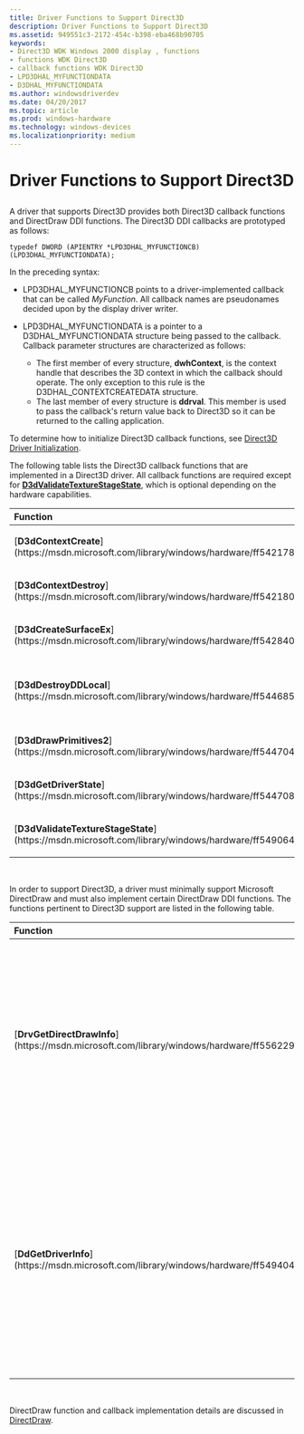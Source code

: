 ```yaml
---
title: Driver Functions to Support Direct3D
description: Driver Functions to Support Direct3D
ms.assetid: 949551c3-2172-454c-b398-eba468b90705
keywords:
- Direct3D WDK Windows 2000 display , functions
- functions WDK Direct3D
- callback functions WDK Direct3D
- LPD3DHAL_MYFUNCTIONDATA
- D3DHAL_MYFUNCTIONDATA
ms.author: windowsdriverdev
ms.date: 04/20/2017
ms.topic: article
ms.prod: windows-hardware
ms.technology: windows-devices
ms.localizationpriority: medium
---
```


# Driver Functions to Support Direct3D


## <span id="ddk_driver_functions_to_support_direct3d_gg"></span><span id="DDK_DRIVER_FUNCTIONS_TO_SUPPORT_DIRECT3D_GG"></span>


A driver that supports Direct3D provides both Direct3D callback functions and DirectDraw DDI functions. The Direct3D DDI callbacks are prototyped as follows:

```
typedef DWORD (APIENTRY *LPD3DHAL_MYFUNCTIONCB) (LPD3DHAL_MYFUNCTIONDATA);
```

In the preceding syntax:

-   LPD3DHAL\_MYFUNCTIONCB points to a driver-implemented callback that can be called *MyFunction*. All callback names are pseudonames decided upon by the display driver writer.

-   LPD3DHAL\_MYFUNCTIONDATA is a pointer to a D3DHAL\_MYFUNCTIONDATA structure being passed to the callback. Callback parameter structures are characterized as follows:
    -   The first member of every structure, **dwhContext**, is the context handle that describes the 3D context in which the callback should operate. The only exception to this rule is the D3DHAL\_CONTEXTCREATEDATA structure.
    -   The last member of every structure is **ddrval**. This member is used to pass the callback's return value back to Direct3D so it can be returned to the calling application.

To determine how to initialize Direct3D callback functions, see [Direct3D Driver Initialization](direct3d-driver-initialization.md).

The following table lists the Direct3D callback functions that are implemented in a Direct3D driver. All callback functions are required except for [**D3dValidateTextureStageState**](https://msdn.microsoft.com/library/windows/hardware/ff549064), which is optional depending on the hardware capabilities.

<table>
<colgroup>
<col width="50%" />
<col width="50%" />
</colgroup>
<thead>
<tr class="header">
<th align="left">Function</th>
<th align="left">Description</th>
</tr>
</thead>
<tbody>
<tr class="odd">
<td align="left"><p>[<strong>D3dContextCreate</strong>](https://msdn.microsoft.com/library/windows/hardware/ff542178)</p></td>
<td align="left"><p>Creates a context.</p></td>
</tr>
<tr class="even">
<td align="left"><p>[<strong>D3dContextDestroy</strong>](https://msdn.microsoft.com/library/windows/hardware/ff542180)</p></td>
<td align="left"><p>Destroys a context.</p></td>
</tr>
<tr class="odd">
<td align="left"><p>[<strong>D3dCreateSurfaceEx</strong>](https://msdn.microsoft.com/library/windows/hardware/ff542840)</p></td>
<td align="left"><p>Creates an association between a texture handle and a surface.</p></td>
</tr>
<tr class="even">
<td align="left"><p>[<strong>D3dDestroyDDLocal</strong>](https://msdn.microsoft.com/library/windows/hardware/ff544685)</p></td>
<td align="left"><p>Destroys all the Direct3D surfaces previously created by [<strong>D3dCreateSurfaceEx</strong>](https://msdn.microsoft.com/library/windows/hardware/ff542840) that belong to the same given local DirectDraw object.</p></td>
</tr>
<tr class="odd">
<td align="left"><p>[<strong>D3dDrawPrimitives2</strong>](https://msdn.microsoft.com/library/windows/hardware/ff544704)</p></td>
<td align="left"><p>Renders primitives and returns updated state to Direct3D.</p></td>
</tr>
<tr class="even">
<td align="left"><p>[<strong>D3dGetDriverState</strong>](https://msdn.microsoft.com/library/windows/hardware/ff544708)</p></td>
<td align="left"><p>Returns state information about the driver to DirectDraw and Direct3D runtimes.</p></td>
</tr>
<tr class="odd">
<td align="left"><p>[<strong>D3dValidateTextureStageState</strong>](https://msdn.microsoft.com/library/windows/hardware/ff549064)</p></td>
<td align="left"><p>Performs texture stage state validation, which is required for all drivers that support texturing.</p></td>
</tr>
</tbody>
</table>

 

In order to support Direct3D, a driver must minimally support Microsoft DirectDraw and must also implement certain DirectDraw DDI functions. The functions pertinent to Direct3D support are listed in the following table.

<table>
<colgroup>
<col width="50%" />
<col width="50%" />
</colgroup>
<thead>
<tr class="header">
<th align="left">Function</th>
<th align="left">Description</th>
</tr>
</thead>
<tbody>
<tr class="odd">
<td align="left"><p>[<strong>DrvGetDirectDrawInfo</strong>](https://msdn.microsoft.com/library/windows/hardware/ff556229)</p></td>
<td align="left"><p>This function retrieves the capabilities of the graphics hardware. In this initialization function the driver indicates that it supports Direct3D.</p></td>
</tr>
<tr class="even">
<td align="left"><p>[<strong>DdGetDriverInfo</strong>](https://msdn.microsoft.com/library/windows/hardware/ff549404)</p></td>
<td align="left"><p>The runtime queries this callback function with GUIDs for additional information about the driver. Several GUIDs pertain specifically to the driver's Direct3D support.</p></td>
</tr>
</tbody>
</table>

 

DirectDraw function and callback implementation details are discussed in [DirectDraw](directdraw.md).

 

 






